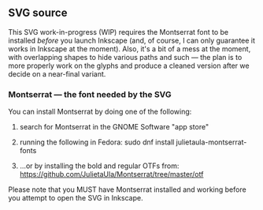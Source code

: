 ## SVG source

This SVG work-in-progress (WIP) requires the Montserrat font to be installed *before* you launch Inkscape (and, of course, I can only guarantee it works in Inkscape at the moment). Also, it's a bit of a mess at the moment, with overlapping shapes to hide various paths and such — the plan is to more properly work on the glyphs and produce a cleaned version after we decide on a near-final variant.


### Montserrat — the font needed by the SVG 

You can install Montserrat by doing one of the following:

1. search for Montserrat in the GNOME Software "app store"

2. running the following in Fedora:
sudo dnf install julietaula-montserrat-fonts

3. ...or by installing the bold and regular OTFs from:
https://github.com/JulietaUla/Montserrat/tree/master/otf

Please note that you MUST have Montserrat installed and working before you attempt to open the SVG in Inkscape. 
